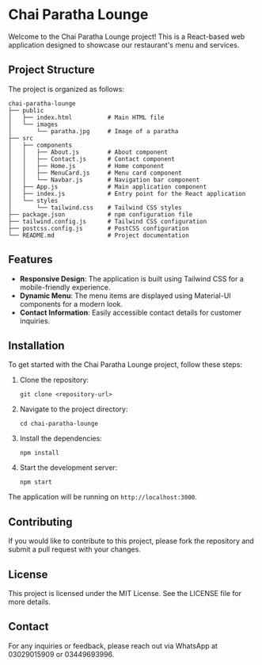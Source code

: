# Chai Paratha Lounge

Welcome to the Chai Paratha Lounge project! This is a React-based web application designed to showcase our restaurant's menu and services.

## Project Structure

The project is organized as follows:

```
chai-paratha-lounge
├── public
│   ├── index.html          # Main HTML file
│   └── images
│       └── paratha.jpg     # Image of a paratha
├── src
│   ├── components
│   │   ├── About.js        # About component
│   │   ├── Contact.js      # Contact component
│   │   ├── Home.js         # Home component
│   │   ├── MenuCard.js     # Menu card component
│   │   └── Navbar.js       # Navigation bar component
│   ├── App.js              # Main application component
│   ├── index.js            # Entry point for the React application
│   └── styles
│       └── tailwind.css    # Tailwind CSS styles
├── package.json            # npm configuration file
├── tailwind.config.js      # Tailwind CSS configuration
├── postcss.config.js       # PostCSS configuration
└── README.md               # Project documentation
```

## Features

- **Responsive Design**: The application is built using Tailwind CSS for a mobile-friendly experience.
- **Dynamic Menu**: The menu items are displayed using Material-UI components for a modern look.
- **Contact Information**: Easily accessible contact details for customer inquiries.

## Installation

To get started with the Chai Paratha Lounge project, follow these steps:

1. Clone the repository:
   ```
   git clone <repository-url>
   ```

2. Navigate to the project directory:
   ```
   cd chai-paratha-lounge
   ```

3. Install the dependencies:
   ```
   npm install
   ```

4. Start the development server:
   ```
   npm start
   ```

The application will be running on `http://localhost:3000`.

## Contributing

If you would like to contribute to this project, please fork the repository and submit a pull request with your changes.

## License

This project is licensed under the MIT License. See the LICENSE file for more details.

## Contact

For any inquiries or feedback, please reach out via WhatsApp at 03029015909 or 03449693996.